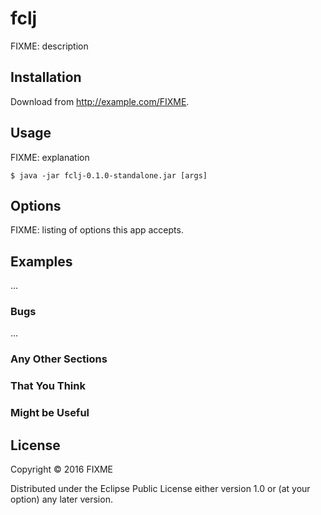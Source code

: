 # fclj

FIXME: description

## Installation

Download from http://example.com/FIXME.

## Usage

FIXME: explanation

    $ java -jar fclj-0.1.0-standalone.jar [args]

## Options

FIXME: listing of options this app accepts.

## Examples

...

### Bugs

...

### Any Other Sections
### That You Think
### Might be Useful

## License

Copyright © 2016 FIXME

Distributed under the Eclipse Public License either version 1.0 or (at
your option) any later version.
